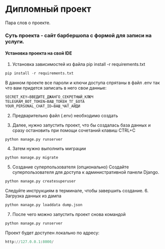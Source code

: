 # Дипломный проект

Пара слов о проекте.

### Суть проекта - сайт барбершопа с формой для записи на услуги.

#### Установка проекта на свой IDE

1. Установка зависимостей из файла pip install -r requirements.txt
``` python
pip install -r requirements.txt
```
В данном проекте все пароли и ключи доступа спрятаны в файл .env
так что вам придется записать в него свои данные:
``` python
SECRET_KEY=ВВЕДИТЕ_ДЖАНГО_СЕКРЕТНЫЙ_КЛЮЧ
TELEGRAM_BOT_TOKEN=ВАШ_ТОКЕН_ТГ_БОТА
YOUR_PERSONAL_CHAT_ID=ВАШ_ЧАТ_АЙДИ
```
2. Предварительно файл (.env) необходимо создать

3. Далее, нужно запустить проект, что бы создалась база данных и сразу остановить при 
помощи сочетаний клавиш CTRL+C
``` python
python manage.py runserver
```
4. Затем нужно выполнить миграции
``` python
python manage.py migrate
```
5. Создание суперпользователя (опционально)
Создайте суперпользователя для доступа к административной панели Django.
``` python
python manage.py createsuperuser
```
Следуйте инструкциям в терминале, чтобы завершить создание.
6. Загрузка данных из дампа
``` python
python manage.py loaddata dump.json
```
7. После чего можно запустить проект снова командой
``` python
python manage.py runserver
```
Проект будет доступен локально по адресу:
``` python
http://127.0.0.1:8000/
```
